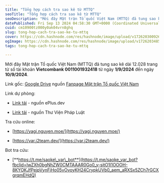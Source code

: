 ```yaml
---
title: "Tổng hợp cách tra sao kê từ MTTQ"
seoTitle: "Tổng hợp cách tra sao kê từ MTTQ"
seoDescription: "Mới đây Mặt trận Tổ quốc Việt Nam (MTTQ) đã tung sao kê dài 12.028 trang từ số tài khoản Vietcombank 0011001932418 từ ngày 1/9/2024 đến ngày 10/9/2024."
datePublished: Fri Sep 13 2024 04:58:30 GMT+0000 (Coordinated Universal Time)
cuid: cm10900tz000y0ak04vrn8ghq
slug: tong-hop-cach-tra-sao-ke-tu-mttq
cover: https://cdn.hashnode.com/res/hashnode/image/upload/v1726203009262/8fc40b16-3b28-4bf6-a3f6-403fed223114.jpeg
ogImage: https://cdn.hashnode.com/res/hashnode/image/upload/v1726203485972/3c1863c8-ab83-414c-af82-1c65c2a33d6b.jpeg
tags: tong-hop-cach-tra-sao-ke-tu-mttq

---
```


Mới đây Mặt trận Tổ quốc Việt Nam (MTTQ) đã tung sao kê dài 12.028 trang từ số tài khoản **Vietcombank 0011001932418** từ ngày **1/9/2024** đến ngày **10/9/2024**.

Link gốc: [Google Drive](https://drive.google.com/file/d/18dIWiReYtJkyuQ_8vSBJWweGaD71rBpu/view?google_abuse=GOOGLE_ABUSE_EXEMPTION%3DID%3D3e0c7490bdf6574d:TM%3D1726203182:C%3Dr:IP%3D2402:800:63b7:ff4f:893b:3e85:cfbd:f7c6-:S%3DjpFNM_3e1j9uAUkksfTh-J8%3B+path%3D/%3B+domain%3Dgoogle.com%3B+expires%3DFri,+13-Sep-2024+07:53:02+GMT) nguồn [Fanpage Mặt trận Tổ quốc Việt Nam](https://www.facebook.com/share/p/7f9pXRQPprLdqTYi/)

Link dự phòng:

* [Link tải](https://github.com/ePlus-DEV/storage/blob/main/saoke/mttq/thong_tin_ung_ho_qua_tsk_vcb_0011001932418_tu_01_09_den10_09_2024.pdf) - nguồn ePlus.dev
    

* [Link tải](https://cdn.thuvienphapluat.vn/phap-luat/2022-2/PH/120924/thong_tin_ung_ho_qua_tsk_vcb_0011001932418_tu_01_09_den10_09_2024.pdf) - nguồn Thư Viện Pháp Luật
    

Tra cứu online:

* [https://yagi.nguyen.moe/](https://yagi.nguyen.moe/)
    
* [https://var.j2team.dev/](https://var.j2team.dev/)
    

Bot tra cứu:

* [**https://t.me/saoke\_var\_bot**](https://t.me/saoke_var_bot?fbclid=IwZXh0bgNhZW0CMTAAAR0Go0_y-sitO1l1OOOH-8KYOKJfPejpVynFiHo05vOvoyKH24CrypkUVb0_aem_aRXSx5ZCh7rGCXgrqmEHdQ)
